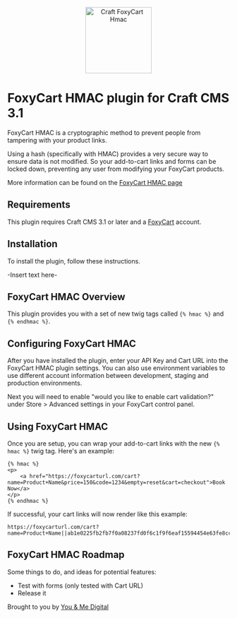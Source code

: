 <p align="center">
    <img src="https://github.com/jonleverrier/craft-foxycart-hmac/blob/master/src/icon.svg" alt="Craft FoxyCart Hmac" width="150"/>
</p>

# FoxyCart HMAC plugin for Craft CMS 3.1

FoxyCart HMAC is a cryptographic method to prevent people from tampering with your product links.

Using a hash (specifically with HMAC) provides a very secure way to ensure data is not modified. So your add-to-cart links and forms can be locked down, preventing any user from modifying your FoxyCart products.

More information can be found on the [FoxyCart HMAC page](https://wiki.foxycart.com/v/2.0/hmac_validation)

## Requirements

This plugin requires Craft CMS 3.1 or later and a [FoxyCart](https://www.foxy.io/) account.

## Installation

To install the plugin, follow these instructions.

-Insert text here-

## FoxyCart HMAC Overview

This plugin provides you with a set of new twig tags called `{% hmac %}` and `{% endhmac %}`.

## Configuring FoxyCart HMAC

After you have installed the plugin, enter your API Key and Cart URL into the FoxyCart HMAC plugin settings. You can also use environment variables to use different account information between development, staging and production environments.

Next you will need to enable "would you like to enable cart validation?" under Store > Advanced settings in your FoxyCart control panel.

## Using FoxyCart HMAC

Once you are setup, you can wrap your add-to-cart links with the new `{% hmac %}` twig tag. Here's an example:
```
{% hmac %}
<p>
    <a href="https://foxycarturl.com/cart?name=Product+Name&price=150&code=1234&empty=reset&cart=checkout">Book Now</a>
</p>
{% endhmac %}
```

If successful, your cart links will now render like this example:
```
https://foxycarturl.com/cart?name=Product+Name||ab1e0225fb2fb7f0a08237fd0f6c1f9f6eaf15594454e63fe8cc222a89413993&price=150||c451bb9b6dc8074201cc2e32fa3c17b48f66b4c847a6440f7cb3a872a6b4bf12&code=1234||6ceb4e60cdfd070730d2c36aa3d65d742922efc98ac69c428c62d20532782614&empty=reset&cart=checkout
```

## FoxyCart HMAC Roadmap

Some things to do, and ideas for potential features:

* Test with forms (only tested with Cart URL)
* Release it

Brought to you by [You & Me Digital](https://youandme.digital)
